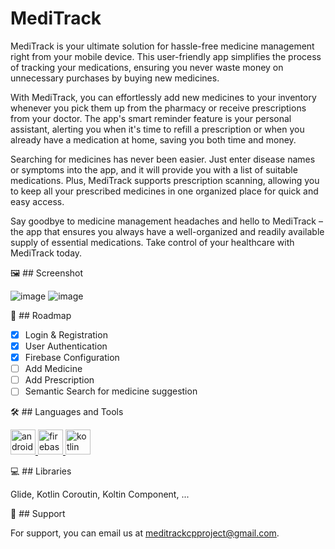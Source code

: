 # MediTrack

MediTrack is your ultimate solution for hassle-free medicine management right from your mobile device. This user-friendly app simplifies the process of tracking your medications, ensuring you never waste money on unnecessary purchases by buying new medicines.

With MediTrack, you can effortlessly add new medicines to your inventory whenever you pick them up from the pharmacy or receive prescriptions from your doctor. The app's smart reminder feature is your personal assistant, alerting you when it's time to refill a prescription or when you already have a medication at home, saving you both time and money.

Searching for medicines has never been easier. Just enter disease names or symptoms into the app, and it will provide you with a list of suitable medications. Plus, MediTrack supports prescription scanning, allowing you to keep all your prescribed medicines in one organized place for quick and easy access.

Say goodbye to medicine management headaches and hello to MediTrack – the app that ensures you always have a well-organized and readily available supply of essential medications. Take control of your healthcare with MediTrack today.

:framed_picture: ## Screenshot

![image](https://github.com/Akshi-Vasaniya/MediTrack/assets/97498600/35cf32be-f602-44b1-99df-77ecc6608bca) ![image](https://github.com/Akshi-Vasaniya/MediTrack/assets/97498600/da1ec1aa-efc2-46c6-973d-b51421238137)

:dart: ## Roadmap

* [x] Login & Registration
* [x] User Authentication
* [x] Firebase Configuration
* [ ] Add Medicine
* [ ] Add Prescription 
* [ ] Semantic Search for medicine suggestion

:hammer_and_wrench: ## Languages and Tools
<p align="left"> <a href="https://developer.android.com" target="_blank" rel="noreferrer"> <img src="https://cdn.freebiesupply.com/logos/large/2x/android-logo-png-transparent.png" alt="android" width="40" height="40"/> </a> <a href="https://firebase.google.com/" target="_blank" rel="noreferrer"> <img src="https://www.vectorlogo.zone/logos/firebase/firebase-icon.svg" alt="firebase" width="40" height="40"/> </a> <a href="https://kotlinlang.org" target="_blank" rel="noreferrer"> <img src="https://www.vectorlogo.zone/logos/kotlinlang/kotlinlang-icon.svg" alt="kotlin" width="40" height="40"/> </a> </p>

:computer: ## Libraries

Glide, Kotlin Coroutin, Koltin Component, ...

:incoming_envelope: ## Support

For support, you can email us at meditrackcpproject@gmail.com.
